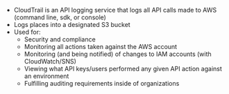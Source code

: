 - CloudTrail is an API logging service that logs all API calls made to AWS (command line, sdk, or console)
- Logs places into a designated S3 bucket
- Used for:
  - Security and compliance
  - Monitoring all actions taken against the AWS account
  - Monitoring (and being notified) of changes to IAM accounts (with CloudWatch/SNS)
  - Viewing what API keys/users performed any given API action against an environment
  - Fulfilling auditing requirements inside of organizations